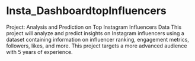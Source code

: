 # Insta_DashboardtopInfluencers
Project: Analysis and Prediction on Top Instagram Influencers Data This project will analyze and predict insights on Instagram influencers using a dataset containing information on influencer ranking, engagement metrics, followers, likes, and more. This project targets a more advanced audience with 5 years of experience.
